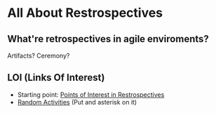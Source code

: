 All About Restrospectives
====

## What're retrospectives in agile enviroments?

Artifacts?
Ceremony?

## LOI (Links Of Interest)

*	Starting point: [Points of Interest in Restrospectives][2]
*	[Random Activities][1]  (Put and asterisk on it)



[1]: http://plans-for-retrospectives.com/
[2]: http://lmsgoncalves.com/2016/10/16/the-5-most-asked-questions-about-retrospectives/
[3]: http://retrospectivewiki.org/index.php?title=Retrospective_Plans